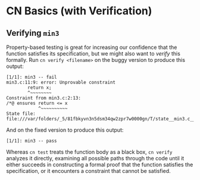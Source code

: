 # CN Basics (with Verification)

## Verifying `min3`

Property-based testing is great for increasing our confidence that
the function satisfies its specification, but we might also want
to _verify_ this formally. Run `cn verify <filename>` on the buggy
version to produce this output:

```
[1/1]: min3 -- fail
min3.c:11:9: error: Unprovable constraint
        return x;
        ^~~~~~~~~
Constraint from min3.c:2:13:
/*@ ensures return <= x
            ^~~~~~~~~~~
State file: file:///var/folders/_5/81fbkyvn3n5dsm34qw2zpr7w0000gn/T/state__min3.c__min3.html
```

And on the fixed version to produce this output:
```
[1/1]: min3 -- pass
```

Whereas `cn test` treats the function body as a black box, `cn
verify` analyzes it directly, examining all possible paths through
the code until it either succeeds in constructing a formal proof
that the function satisfies the specification, or it encounters a
constraint that cannot be satisfied.

